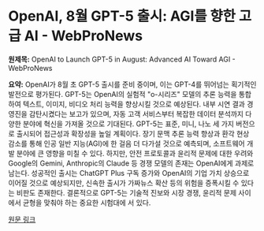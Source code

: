 # OpenAI, 8월 GPT-5 출시: AGI를 향한 고급 AI - WebProNews

**원제목:** OpenAI to Launch GPT-5 in August: Advanced AI Toward AGI - WebProNews

**요약:** OpenAI가 8월 초 GPT-5 출시를 준비 중이며, 이는 GPT-4를 뛰어넘는 획기적인 발전으로 평가된다.  GPT-5는  OpenAI의 실험적 "o-시리즈" 모델의 추론 능력을 통합하여 텍스트, 이미지, 비디오 처리 능력을 향상시킬 것으로 예상된다.  내부 시연 결과 경영진을 감탄시켰다는 보고가 있으며, 자동 고객 서비스부터 복잡한 데이터 분석까지 다양한 분야에 혁신을 가져올 것으로 기대된다.  GPT-5는 표준, 미니, 나노 세 가지 버전으로 출시되어 접근성과 확장성을 높일 계획이다.  장기 문맥 추론 능력 향상과 환각 현상 감소를 통해 인공 일반 지능(AGI)에 한 걸음 더 다가설 것으로 예측되며, 소프트웨어 개발 분야에 큰 영향을 미칠 수 있다.  하지만, 안전 프로토콜과 윤리적 문제에 대한 우려와 Google의 Gemini, Anthropic의 Claude 등 경쟁 모델의 존재는 OpenAI에게 과제로 남는다.  성공적인 출시는 ChatGPT Plus 구독 증가와 OpenAI의 기업 가치 상승으로 이어질 것으로 예상되지만, 신속한 출시가 가짜뉴스 확산 등의 위험을 증폭시킬 수 있다는 비판도 존재한다.  결론적으로 GPT-5는 기술적 진보와 시장 경쟁, 윤리적 문제 사이에서 균형을 맞춰야 하는 중요한 시험대에 서 있다.

[원문 링크](https://www.webpronews.com/openai-to-launch-gpt-5-in-august-advanced-ai-toward-agi/)
